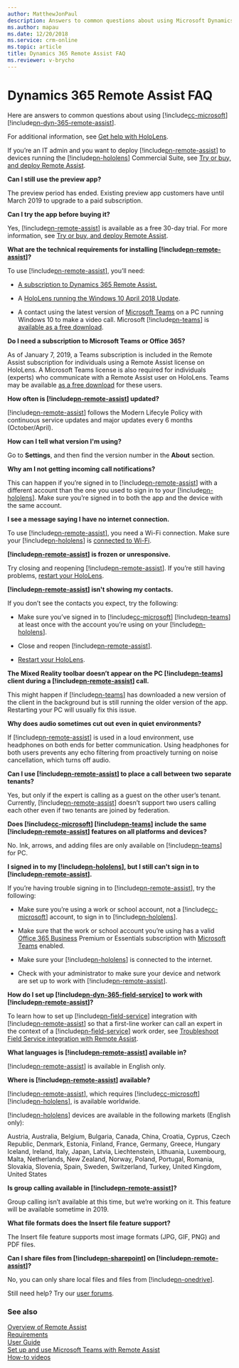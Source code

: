 ```yaml
---
author: MatthewJonPaul
description: Answers to common questions about using Microsoft Dynamics 365 Remote Assist.
ms.author: mapau
ms.date: 12/20/2018
ms.service: crm-online
ms.topic: article
title: Dynamics 365 Remote Assist FAQ
ms.reviewer: v-brycho
---
```


# Dynamics 365 Remote Assist FAQ

Here are answers to common questions about using [!include[cc-microsoft](../includes/cc-microsoft.md)] [!include[pn-dyn-365-remote-assist](../includes/pn-dyn-365-remote-assist.md)].

For additional information, see [Get help with
HoloLens](https://support.microsoft.com/products/hololens).

If you’re an IT admin and you want to deploy [!include[pn-remote-assist](../includes/pn-remote-assist.md)] to devices running
the [!include[pn-hololens](../includes/pn-hololens.md)] Commercial Suite, see [Try or buy, and deploy Remote Assist](../licensing/buy-and-deploy.md). 

**Can I still use the preview app?**

The preview period has ended. Existing preview app customers have until March
2019 to upgrade to a paid subscription. 

**Can I try the app before buying it?**

Yes, [!include[pn-remote-assist](../includes/pn-remote-assist.md)] is available as a free 30-day trial. For more information,
see [Try or buy, and deploy Remote Assist](../licensing/buy-and-deploy.md).

**What are the technical requirements for installing [!include[pn-remote-assist](../includes/pn-remote-assist.md)]?**

To use [!include[pn-remote-assist](../includes/pn-remote-assist.md)], you’ll need:

-   [A subscription to Dynamics 365 Remote Assist.](../licensing/buy-and-deploy.md)

-   A [HoloLens running the Windows 10 April 2018
    Update](https://support.microsoft.com/en-us/help/12643). 

-   A contact using the latest version of [Microsoft
    Teams](https://products.office.com/microsoft-teams/group-chat-software) on a
    PC running Windows 10 to make a video call. Microsoft [!include[pn-teams](../includes/pn-teams.md)] is [available as
    a free download](https://teams.microsoft.com/downloads).

**Do I need a subscription to Microsoft Teams or Office 365?**

As of January 7, 2019, a Teams subscription is included in the Remote Assist subscription for individuals using a Remote Assist license on HoloLens. A Microsoft Teams license is also required for individuals (experts) who communicate with a Remote Assist user on HoloLens. Teams may be available [as a free download](https://teams.microsoft.com/downloads) for these users. 

**How often is [!include[pn-remote-assist](../includes/pn-remote-assist.md)] updated?**

[!include[pn-remote-assist](../includes/pn-remote-assist.md)] follows the Modern Lifecyle Policy with continuous service updates and major updates every 6 months (October/April). 

**How can I tell what version I'm using?**

Go to **Settings**, and then find the version number in the **About** section.

**Why am I not getting incoming call notifications?**

This can happen if you’re signed in to [!include[pn-remote-assist](../includes/pn-remote-assist.md)] with a different account
than the one you used to sign in to your [!include[pn-hololens](../includes/pn-hololens.md)]. Make sure you’re signed in to
both the app and the device with the same account. 

**I see a message saying I have no internet connection.**

To use [!include[pn-remote-assist](../includes/pn-remote-assist.md)], you need a Wi-Fi connection. Make sure your [!include[pn-hololens](../includes/pn-hololens.md)] is
[connected to Wi-Fi](https://support.microsoft.com/en-us/help/12629).

**[!include[pn-remote-assist](../includes/pn-remote-assist.md)] is frozen or unresponsive.**

Try closing and reopening [!include[pn-remote-assist](../includes/pn-remote-assist.md)]. If you’re still having problems,
[restart your HoloLens](https://support.microsoft.com/en-us/help/12642).

**[!include[pn-remote-assist](../includes/pn-remote-assist.md)] isn't showing my contacts.**

If you don’t see the contacts you expect, try the following:

-   Make sure you’ve signed in to [!include[cc-microsoft](../includes/cc-microsoft.md)] [!include[pn-teams](../includes/pn-teams.md)] at least once with the account
    you’re using on your [!include[pn-hololens](../includes/pn-hololens.md)].

-   Close and reopen [!include[pn-remote-assist](../includes/pn-remote-assist.md)].

-   [Restart your HoloLens](https://support.microsoft.com/en-us/help/12642).

**The Mixed Reality toolbar doesn’t appear on the PC [!include[pn-teams](../includes/pn-teams.md)] client during a
[!include[pn-remote-assist](../includes/pn-remote-assist.md)] call.**

This might happen if [!include[pn-teams](../includes/pn-teams.md)] has downloaded a new version of the client in the
background but is still running the older version of the app. Restarting your PC
will usually fix this issue.

**Why does audio sometimes cut out even in quiet environments?**

If [!include[pn-remote-assist](../includes/pn-remote-assist.md)] is used in a loud environment, use headphones on both ends for
better communication. Using headphones for both users prevents any echo
filtering from proactively turning on noise cancellation, which turns off audio.

**Can I use [!include[pn-remote-assist](../includes/pn-remote-assist.md)] to place a call between two separate tenants?**

Yes, but only if the expert is calling as a guest on the other user’s tenant.
Currently, [!include[pn-remote-assist](../includes/pn-remote-assist.md)] doesn’t support two users calling each other even if
two tenants are joined by federation.

**Does [!include[cc-microsoft](../includes/cc-microsoft.md)] [!include[pn-teams](../includes/pn-teams.md)] include the same [!include[pn-remote-assist](../includes/pn-remote-assist.md)] features on all platforms and devices?**

No. Ink, arrows, and adding files are only available on [!include[pn-teams](../includes/pn-teams.md)] for PC.

**I signed in to my [!include[pn-hololens](../includes/pn-hololens.md)], but I still can't sign in to [!include[pn-remote-assist](../includes/pn-remote-assist.md)].**

If you’re having trouble signing in to [!include[pn-remote-assist](../includes/pn-remote-assist.md)], try the following:

-   Make sure you’re using a work or school account, not a [!include[cc-microsoft](../includes/cc-microsoft.md)] account, to
    sign in to [!include[pn-hololens](../includes/pn-hololens.md)].

-   Make sure that the work or school account you’re using has a valid [Office
    365 Business](https://products.office.com/en-us/business/office) Premium or
    Essentials subscription with [Microsoft
    Teams](https://products.office.com/en-us/microsoft-teams/group-chat-software)
    enabled.

-   Make sure your [!include[pn-hololens](../includes/pn-hololens.md)] is connected to the internet.

-   Check with your administrator to make sure your device and network are set
    up to work with [!include[pn-remote-assist](../includes/pn-remote-assist.md)].

**How do I set up [!include[pn-dyn-365-field-service](../includes/pn-dyn-365-field-service.md)] to work with [!include[pn-remote-assist](../includes/pn-remote-assist.md)]?**

To learn how to set up [!include[pn-field-service](../includes/pn-field-service.md)] integration with [!include[pn-remote-assist](../includes/pn-remote-assist.md)] so that a first-line worker can call an expert in the context of a [!include[pn-field-service](../includes/pn-field-service.md)] work order, see [Troubleshoot Field Service integration with Remote Assist](troubleshoot-field-service.md).

**What languages is [!include[pn-remote-assist](../includes/pn-remote-assist.md)] available in?**

[!include[pn-remote-assist](../includes/pn-remote-assist.md)] is available in English only.

**Where is [!include[pn-remote-assist](../includes/pn-remote-assist.md)] available?**

[!include[pn-remote-assist](../includes/pn-remote-assist.md)], which requires [!include[cc-microsoft](../includes/cc-microsoft.md)] [!include[pn-hololens](../includes/pn-hololens.md)], is available worldwide.

[!include[pn-hololens](../includes/pn-hololens.md)] devices are available in the following markets (English only):

Austria, Australia, Belgium, Bulgaria, Canada, China, Croatia, Cyprus, Czech Republic, Denmark, Estonia, Finland, France, Germany, Greece, Hungary Iceland, Ireland, Italy, Japan, Latvia, Liechtenstein, Lithuania, Luxembourg, Malta, Netherlands, New Zealand, Norway, Poland, Portugal, Romania, Slovakia, Slovenia, Spain, Sweden, Switzerland, Turkey, United Kingdom, United States

**Is group calling available in [!include[pn-remote-assist](../includes/pn-remote-assist.md)]?**

Group calling isn’t available at this time, but we’re working on it. This
feature will be available sometime in 2019.

**What file formats does the Insert file feature support?**

The Insert file feature supports most image formats (JPG, GIF, PNG) and PDF
files.

**Can I share files from [!include[pn-sharepoint](../includes/pn-sharepoint.md)] on [!include[pn-remote-assist](../includes/pn-remote-assist.md)]?**

No, you can only share local files and files from [!include[pn-onedrive](../includes/pn-onedrive.md)].

Still need help? Try our [user forums](https://community.dynamics.com/365/remoteassist). 

### See also
[Overview of Remote Assist](index.md)<br/>
[Requirements](requirements.md)<br/>
[User Guide](user-guide.md)<br/>
[Set up and use Microsoft Teams with Remote Assist](use-microsoft-teams-with-remote-assist.md)<br/>
[How-to videos](https://go.microsoft.com/fwlink/p/?linkid=2021485)<br/>
